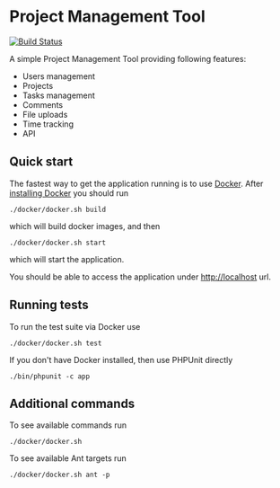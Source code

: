 Project Management Tool
=======================

[![Build Status](https://secure.travis-ci.org/adrianolek/PMT.png)](http://travis-ci.org/adrianolek/PMT)


A simple Project Management Tool providing following features:

* Users management
* Projects
* Tasks management
* Comments
* File uploads
* Time tracking
* API

Quick start
-----------

The fastest way to get the application running is to use [Docker](https://www.docker.io).
After [installing Docker](https://docs.docker.com/installation/#installation) you should run

    ./docker/docker.sh build

which will build docker images, and then

    ./docker/docker.sh start

which will start the application.

You should be able to access the application under [http://localhost](http://localhost) url.

Running tests
-------------

To run the test suite via Docker use

    ./docker/docker.sh test

If you don't have Docker installed, then use PHPUnit directly

    ./bin/phpunit -c app

Additional commands
-------------------

To see available commands run

    ./docker/docker.sh

To see available Ant targets run

    ./docker/docker.sh ant -p
